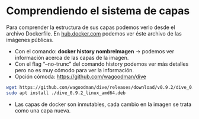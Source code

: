 # Comprendiendo el sistema de capas

Para comprender la estructura de sus capas podemos verlo desde el archivo Dockerfile. En [hub.docker.com](http://hub.docker.com/) podemos ver éste archivo de las imágenes públicas.

- Con el comando: **docker history nombreImagen** -> podemos ver información acerca de las capas de la imagen.
- Con el flag “–no-trunc” del comando history podemos ver más detalles pero no es muy cómodo para ver la información.
- Opción cómoda: https://github.com/wagoodman/dive

```bash
wget https://github.com/wagoodman/dive/releases/download/v0.9.2/dive_0.9.2_linux_amd64.deb
sudo apt install ./dive_0.9.2_linux_amd64.deb
```

- Las capas de docker son inmutables, cada cambio en la imagen se trata como una capa nueva.

 
